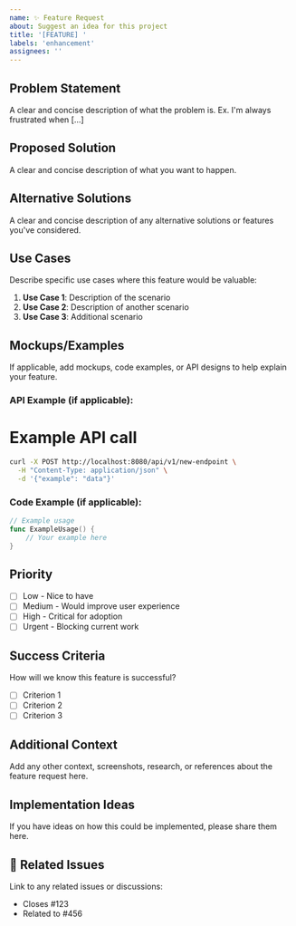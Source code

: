 ```yaml
---
name: ✨ Feature Request
about: Suggest an idea for this project
title: '[FEATURE] '
labels: 'enhancement'
assignees: ''
---
```


## Problem Statement
A clear and concise description of what the problem is. Ex. I'm always frustrated when [...]

## Proposed Solution
A clear and concise description of what you want to happen.

## Alternative Solutions
A clear and concise description of any alternative solutions or features you've considered.

## Use Cases
Describe specific use cases where this feature would be valuable:

1. **Use Case 1**: Description of the scenario
2. **Use Case 2**: Description of another scenario
3. **Use Case 3**: Additional scenario

## Mockups/Examples
If applicable, add mockups, code examples, or API designs to help explain your feature.

### API Example (if applicable):

# Example API call
```bash
curl -X POST http://localhost:8080/api/v1/new-endpoint \
  -H "Content-Type: application/json" \
  -d '{"example": "data"}'
```

### Code Example (if applicable):

```go
// Example usage
func ExampleUsage() {
    // Your example here
}
```

## Priority
- [ ] Low - Nice to have
- [ ] Medium - Would improve user experience
- [ ] High - Critical for adoption
- [ ] Urgent - Blocking current work

## Success Criteria
How will we know this feature is successful?
- [ ] Criterion 1
- [ ] Criterion 2
- [ ] Criterion 3

##  Additional Context
Add any other context, screenshots, research, or references about the feature request here.

## Implementation Ideas
If you have ideas on how this could be implemented, please share them here.

## 🔗 Related Issues
Link to any related issues or discussions:
- Closes #123
- Related to #456